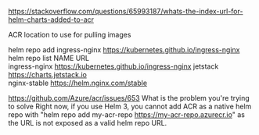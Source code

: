 https://stackoverflow.com/questions/65993187/whats-the-index-url-for-helm-charts-added-to-acr

ACR location to use for pulling images

helm repo add ingress-nginx https://kubernetes.github.io/ingress-nginx
helm repo list
NAME         	URL                                       
ingress-nginx	https://kubernetes.github.io/ingress-nginx
jetstack     	https://charts.jetstack.io                
nginx-stable 	https://helm.nginx.com/stable 


https://github.com/Azure/acr/issues/653
What is the problem you're trying to solve
Right now, if you use Helm 3, you cannot add ACR as a native helm repo with "helm repo add my-acr-repo https://my-acr-repo.azurecr.io" as the URL is not exposed as a valid helm repo URL.